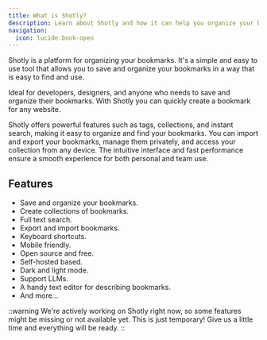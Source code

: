 ```yaml
---
title: What is Shotly?
description: Learn about Shotly and how it can help you organize your bookmarks.
navigation:
  icon: lucide:book-open
---
```


Shotly is a platform for organizing your bookmarks. It's a simple and easy to use tool that allows you to save and organize your bookmarks in a way that is easy to find and use.

Ideal for developers, designers, and anyone who needs to save and organize their bookmarks. With Shotly you can quickly create a bookmark for any website.

Shotly offers powerful features such as tags, collections, and instant search, making it easy to organize and find your bookmarks. You can import and export your bookmarks, manage them privately, and access your collection from any device. The intuitive interface and fast performance ensure a smooth experience for both personal and team use.

## Features

- Save and organize your bookmarks.
- Create collections of bookmarks.
- Full text search.
- Export and import bookmarks.
- Keyboard shortcuts.
- Mobile friendly.
- Open source and free.
- Self-hosted based.
- Dark and light mode.
- Support LLMs.
- A handy text editor for describing bookmarks.
- And more...

::warning
We're actively working on Shotly right now, so some features might be missing or not available yet. This is just temporary! Give us a little time and everything will be ready.
::

